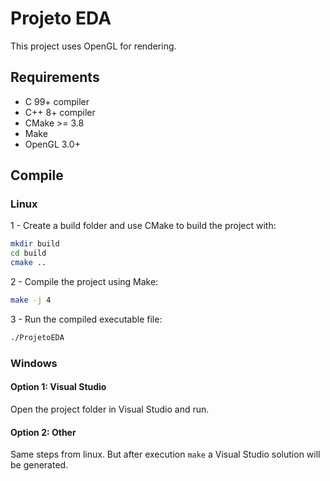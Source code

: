 # Projeto EDA
This project uses OpenGL for rendering.

## Requirements
 - C 99+ compiler
 - C++ 8+ compiler
 - CMake >= 3.8
 - Make
 - OpenGL 3.0+

## Compile
### Linux
1 - Create a build folder and use CMake to build the project with:
```sh
mkdir build
cd build
cmake ..
```
2 - Compile the project using Make:
```sh
make -j 4
```
3 - Run the compiled executable file:
```sh
./ProjetoEDA
```
### Windows
#### Option 1: Visual Studio
Open the project folder in Visual Studio and run.
#### Option 2: Other
Same steps from linux. But after execution `make` a Visual Studio solution will be generated.
